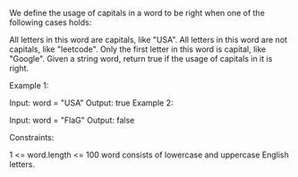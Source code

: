 We define the usage of capitals in a word to be right when one of the following cases holds:

All letters in this word are capitals, like "USA".
All letters in this word are not capitals, like "leetcode".
Only the first letter in this word is capital, like "Google".
Given a string word, return true if the usage of capitals in it is right.

Example 1:

Input: word = "USA"
Output: true
Example 2:

Input: word = "FlaG"
Output: false

Constraints:

1 <= word.length <= 100
word consists of lowercase and uppercase English letters.

